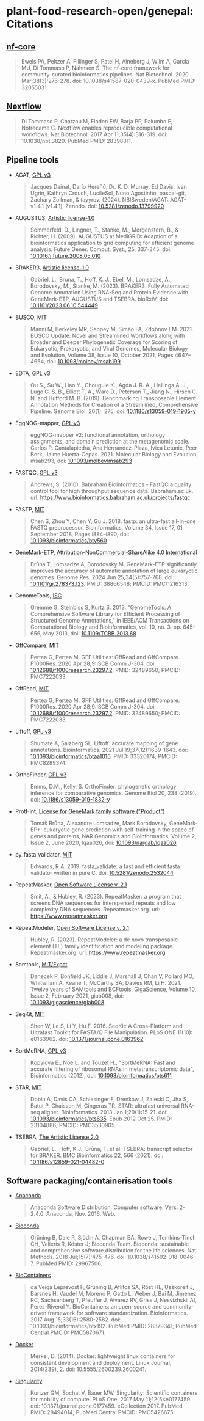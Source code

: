 # plant-food-research-open/genepal: Citations

## [nf-core](https://pubmed.ncbi.nlm.nih.gov/32055031/)

> Ewels PA, Peltzer A, Fillinger S, Patel H, Alneberg J, Wilm A, Garcia MU, Di Tommaso P, Nahnsen S. The nf-core framework for community-curated bioinformatics pipelines. Nat Biotechnol. 2020 Mar;38(3):276-278. doi: 10.1038/s41587-020-0439-x. PubMed PMID: 32055031.

## [Nextflow](https://pubmed.ncbi.nlm.nih.gov/28398311/)

> Di Tommaso P, Chatzou M, Floden EW, Barja PP, Palumbo E, Notredame C. Nextflow enables reproducible computational workflows. Nat Biotechnol. 2017 Apr 11;35(4):316-319. doi: 10.1038/nbt.3820. PubMed PMID: 28398311.

## Pipeline tools

- AGAT, [GPL v3](https://github.com/NBISweden/AGAT/blob/master/LICENSE)

  > Jacques Dainat, Darío Hereñú, Dr. K. D. Murray, Ed Davis, Ivan Ugrin, Kathryn Crouch, LucileSol, Nuno Agostinho, pascal-git, Zachary Zollman, & tayyrov. (2024). NBISweden/AGAT: AGAT-v1.4.1 (v1.4.1). Zenodo. doi: <a href="https://doi.org/10.5281/zenodo.13799920">10.5281/zenodo.13799920</a>

- AUGUSTUS, [Artistic license-1.0](https://github.com/Gaius-Augustus/Augustus/blob/master/src/LICENSE.TXT)

  > Sommerfeld, D., Lingner, T., Stanke, M., Morgenstern, B., & Richter, H. (2009). AUGUSTUS at MediGRID: Adaption of a bioinformatics application to grid computing for efficient genome analysis. Future Gener. Comput. Syst., 25, 337-345. doi: <a href="https://doi.org/10.1016/j.future.2008.05.010">10.1016/j.future.2008.05.010</a>

- BRAKER3, [Artistic license-1.0](https://github.com/Gaius-Augustus/BRAKER/blob/master/LICENSE.TXT)

  > Gabriel, L., Bruna, T., Hoff, K. J., Ebel, M., Lomsadze, A., Borodovsky, M., Stanke, M. (2023). BRAKER3: Fully Automated Genome Annotation Using RNA-Seq and Protein Evidence with GeneMark-ETP, AUGUSTUS and TSEBRA. bioRxiV, doi: <a href="https://doi.org/10.1101/2023.06.10.544449">10.1101/2023.06.10.544449</a>

- BUSCO, [MIT](https://gitlab.com/ezlab/busco/-/blob/master/LICENSE)

  > Manni M, Berkeley MR, Seppey M, Simão FA, Zdobnov EM. 2021. BUSCO Update: Novel and Streamlined Workflows along with Broader and Deeper Phylogenetic Coverage for Scoring of Eukaryotic, Prokaryotic, and Viral Genomes, Molecular Biology and Evolution, Volume 38, Issue 10, October 2021, Pages 4647–4654, doi: <a href="https://doi.org/10.1093/molbev/msab199">10.1093/molbev/msab199</a>

- EDTA, [GPL v3](https://github.com/oushujun/EDTA/blob/master/LICENSE)

  > Ou S., Su W., Liao Y., Chougule K., Agda J. R. A., Hellinga A. J., Lugo C. S. B., Elliott T. A., Ware D., Peterson T., Jiang N., Hirsch C. N. and Hufford M. B. (2019). Benchmarking Transposable Element Annotation Methods for Creation of a Streamlined, Comprehensive Pipeline. Genome Biol. 20(1): 275. doi: <a href="https://doi.org/10.1186/s13059-019-1905-y">10.1186/s13059-019-1905-y</a>

- EggNOG-mapper, [GPL v3](https://github.com/eggnogdb/eggnog-mapper/blob/master/LICENSE.txt)

  > eggNOG-mapper v2: functional annotation, orthology assignments, and domain prediction at the metagenomic scale. Carlos P. Cantalapiedra, Ana Hernandez-Plaza, Ivica Letunic, Peer Bork, Jaime Huerta-Cepas. 2021. Molecular Biology and Evolution, msab293, doi: <a href="https://doi.org/10.1093/molbev/msab293">10.1093/molbev/msab293</a>

- FASTQC, [GPL v3](https://github.com/s-andrews/FastQC/blob/master/LICENSE.txt)

  > Andrews, S. (2010). Babraham Bioinformatics - FastQC a quality control tool for high throughput sequence data. Babraham.ac.uk. url: <a href="https://www.bioinformatics.babraham.ac.uk/projects/fastqc">https://www.bioinformatics.babraham.ac.uk/projects/fastqc</a>

- FASTP, [MIT](https://github.com/OpenGene/fastp/blob/master/LICENSE)

  > Chen S, Zhou Y, Chen Y, Gu J. 2018. fastp: an ultra-fast all-in-one FASTQ preprocessor, Bioinformatics, Volume 34, Issue 17, 01 September 2018, Pages i884–i890, doi: <a href="https://doi.org/10.1093/bioinformatics/bty560">10.1093/bioinformatics/bty560</a>

- GeneMark-ETP, [Attribution-NonCommercial-ShareAlike 4.0 International](https://github.com/gatech-genemark/GeneMark-ETP/blob/main/License-Creative-Commons-Attribution-NonCommercial-ShareAlike-4.0-International.txt)

  > Brůna T, Lomsadze A, Borodovsky M. GeneMark-ETP significantly improves the accuracy of automatic annotation of large eukaryotic genomes. Genome Res. 2024 Jun 25;34(5):757-768. doi: <a href="https://doi.org/10.1101/gr.278373.123">10.1101/gr.278373.123</a>. PMID: 38866548; PMCID: PMC11216313.

- GenomeTools, [ISC](http://genometools.org/license.html)

  > Gremme G, Steinbiss S, Kurtz S. 2013. "GenomeTools: A Comprehensive Software Library for Efficient Processing of Structured Genome Annotations," in IEEE/ACM Transactions on Computational Biology and Bioinformatics, vol. 10, no. 3, pp. 645-656, May 2013, doi: <a href="https://doi.org/10.1109/TCBB.2013.68">10.1109/TCBB.2013.68</a>

- GffCompare, [MIT](https://github.com/gpertea/gffcompare/blob/master/LICENSE)

  > Pertea G, Pertea M. GFF Utilities: GffRead and GffCompare. F1000Res. 2020 Apr 28;9:ISCB Comm J-304. doi: <a href="http://doi.org/10.12688/f1000research.23297.2">10.12688/f1000research.23297.2</a>. PMID: 32489650; PMCID: PMC7222033.

- GffRead, [MIT](https://github.com/gpertea/gffread/blob/master/LICENSE)

  > Pertea G, Pertea M. GFF Utilities: GffRead and GffCompare. F1000Res. 2020 Apr 28;9:ISCB Comm J-304. doi: <a href="http://doi.org/10.12688/f1000research.23297.2">10.12688/f1000research.23297.2</a>. PMID: 32489650; PMCID: PMC7222033.

- Liftoff, [GPL v3](https://github.com/agshumate/Liftoff/blob/master/LICENSE.md)

  > Shumate A, Salzberg SL. Liftoff: accurate mapping of gene annotations. Bioinformatics. 2021 Jul 19;37(12):1639-1643. doi: <a href="http://doi.org/10.1093/bioinformatics/btaa1016">10.1093/bioinformatics/btaa1016</a>. PMID: 33320174; PMCID: PMC8289374.

- OrthoFinder, [GPL v3](https://github.com/davidemms/OrthoFinder/blob/master/License.md)

  > Emms, D.M., Kelly, S. OrthoFinder: phylogenetic orthology inference for comparative genomics. Genome Biol 20, 238 (2019). doi: <a href="https://doi.org/10.1186/s13059-019-1832-y">10.1186/s13059-019-1832-y</a>

- ProtHint, [License for GeneMark family software ("Product")](https://github.com/gatech-genemark/ProtHint/blob/master/LICENSE)

  > Tomáš Brůna, Alexandre Lomsadze, Mark Borodovsky, GeneMark-EP+: eukaryotic gene prediction with self-training in the space of genes and proteins, NAR Genomics and Bioinformatics, Volume 2, Issue 2, June 2020, lqaa026, doi: <a href="https://doi.org/10.1093/nargab/lqaa026">10.1093/nargab/lqaa026</a>

- py_fasta_validator, [MIT](https://github.com/linsalrob/py_fasta_validator/blob/master/LICENSE)

  > Edwards, R.A. 2019. fasta_validate: a fast and efficient fasta validator written in pure C. doi: <a href="https://doi.org/10.5281/zenodo.2532044">10.5281/zenodo.2532044</a>

- RepeatMasker, [Open Software License v. 2.1](https://github.com/rmhubley/RepeatMasker/blob/master/LICENSE)

  > Smit, A., & Hubley, R. (2023). RepeatMasker: a program that screens DNA sequences for interspersed repeats and low complexity DNA sequences. Repeatmasker.org. url: <a href="https://www.repeatmasker.org">https://www.repeatmasker.org</a>

- RepeatModeler, [Open Software License v. 2.1](https://github.com/Dfam-consortium/RepeatModeler/blob/master/LICENSE)

  > Hubley, R. (2023). RepeatModeler: a de novo transposable element (TE) family identification and modeling package. Repeatmasker.org. url: <a href="https://www.repeatmasker.org">https://www.repeatmasker.org</a>

- Samtools, [MIT/Expat](https://github.com/samtools/samtools/blob/develop/LICENSE)

  > Danecek P, Bonfield JK, Liddle J, Marshall J, Ohan V, Pollard MO, Whitwham A, Keane T, McCarthy SA, Davies RM, Li H. 2021. Twelve years of SAMtools and BCFtools, GigaScience, Volume 10, Issue 2, February 2021, giab008, doi: <a href="https://doi.org/10.1093/gigascience/giab008">10.1093/gigascience/giab008</a>

- SeqKit, [MIT](https://github.com/shenwei356/seqkit/blob/master/LICENSE)

  > Shen W, Le S, Li Y, Hu F. 2016. SeqKit: A Cross-Platform and Ultrafast Toolkit for FASTA/Q File Manipulation. PLoS ONE 11(10): e0163962. doi: <a href="https://doi.org/10.1371/journal.pone.0163962">10.1371/journal.pone.0163962</a>

- SortMeRNA, [GPL v3](https://github.com/sortmerna/sortmerna/blob/master/LICENSE.txt)

  > Kopylova E., Noé L. and Touzet H., "SortMeRNA: Fast and accurate filtering of ribosomal RNAs in metatranscriptomic data", Bioinformatics (2012), doi: <a href="https://doi.org/10.1093/bioinformatics/bts611">10.1093/bioinformatics/bts611</a>

- STAR, [MIT](https://github.com/alexdobin/STAR/blob/master/LICENSE)

  > Dobin A, Davis CA, Schlesinger F, Drenkow J, Zaleski C, Jha S, Batut P, Chaisson M, Gingeras TR. STAR: ultrafast universal RNA-seq aligner. Bioinformatics. 2013 Jan 1;29(1):15-21. doi: <a href="https://doi.org/10.1093/bioinformatics/bts635">10.1093/bioinformatics/bts635</a>. Epub 2012 Oct 25. PMID: 23104886; PMCID: PMC3530905.

- TSEBRA, [The Artistic License 2.0](https://github.com/Gaius-Augustus/TSEBRA/blob/main/bin/LICENSE.txt)

  > Gabriel, L., Hoff, K.J., Brůna, T. et al. TSEBRA: transcript selector for BRAKER. BMC Bioinformatics 22, 566 (2021). doi: <a href="https://doi.org/10.1186/s12859-021-04482-0">10.1186/s12859-021-04482-0</a>

## Software packaging/containerisation tools

- [Anaconda](https://anaconda.com)

  > Anaconda Software Distribution. Computer software. Vers. 2-2.4.0. Anaconda, Nov. 2016. Web.

- [Bioconda](https://pubmed.ncbi.nlm.nih.gov/29967506/)

  > Grüning B, Dale R, Sjödin A, Chapman BA, Rowe J, Tomkins-Tinch CH, Valieris R, Köster J; Bioconda Team. Bioconda: sustainable and comprehensive software distribution for the life sciences. Nat Methods. 2018 Jul;15(7):475-476. doi: 10.1038/s41592-018-0046-7. PubMed PMID: 29967506.

- [BioContainers](https://pubmed.ncbi.nlm.nih.gov/28379341/)

  > da Veiga Leprevost F, Grüning B, Aflitos SA, Röst HL, Uszkoreit J, Barsnes H, Vaudel M, Moreno P, Gatto L, Weber J, Bai M, Jimenez RC, Sachsenberg T, Pfeuffer J, Alvarez RV, Griss J, Nesvizhskii AI, Perez-Riverol Y. BioContainers: an open-source and community-driven framework for software standardization. Bioinformatics. 2017 Aug 15;33(16):2580-2582. doi: 10.1093/bioinformatics/btx192. PubMed PMID: 28379341; PubMed Central PMCID: PMC5870671.

- [Docker](https://dl.acm.org/doi/10.5555/2600239.2600241)

  > Merkel, D. (2014). Docker: lightweight linux containers for consistent development and deployment. Linux Journal, 2014(239), 2. doi: 10.5555/2600239.2600241.

- [Singularity](https://pubmed.ncbi.nlm.nih.gov/28494014/)

  > Kurtzer GM, Sochat V, Bauer MW. Singularity: Scientific containers for mobility of compute. PLoS One. 2017 May 11;12(5):e0177459. doi: 10.1371/journal.pone.0177459. eCollection 2017. PubMed PMID: 28494014; PubMed Central PMCID: PMC5426675.
